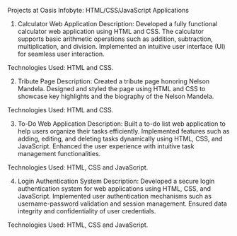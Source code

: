 Projects at Oasis Infobyte: HTML/CSS/JavaScript Applications

1. Calculator Web Application
Description:
Developed a fully functional calculator web application using HTML and CSS. The calculator supports basic arithmetic operations such
as addition, subtraction, multiplication, and division. Implemented an intuitive user interface (UI) for seamless user interaction.

Technologies Used:
HTML and CSS.

2. Tribute Page
Description:
Created a tribute page honoring Nelson Mandela. Designed and styled the page using HTML and CSS to showcase key highlights and the biography
of the Nelson Mandela.


Technologies Used:
HTML and CSS.

3. To-Do Web Application
Description:
Built a to-do list web application to help users organize their tasks efficiently. Implemented features such as adding, editing, and deleting tasks dynamically using HTML, CSS, and JavaScript. Enhanced the user experience with intuitive task management functionalities.

Technologies Used:
HTML, CSS and JavaScript.

4. Login Authentication System
Description:
Developed a secure login authentication system for web applications using HTML, CSS, and JavaScript. Implemented user authentication mechanisms such as username-password validation and session management. Ensured data integrity and confidentiality of user credentials.

Technologies Used:
HTML, CSS and JavaScript.
